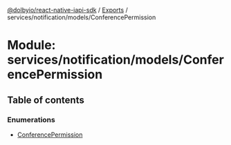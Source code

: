 [@dolbyio/react-native-iapi-sdk](../README.md) / [Exports](../modules.md) / services/notification/models/ConferencePermission

# Module: services/notification/models/ConferencePermission

## Table of contents

### Enumerations

- [ConferencePermission](../enums/services_notification_models_ConferencePermission.ConferencePermission.md)
